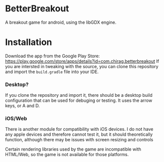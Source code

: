 # BetterBreakout
A breakout game for android, using the libGDX engine.

# Installation
Download the app from the Google Play Store:
https://play.google.com/store/apps/details?id=com.chirag.betterbreakout
If you are intersted in tweaking with the source, you can clone this repository and import the ```build.gradle``` file into your IDE. 

### Desktop?
If you clone the repository and import it, there should be a desktop build configuration that can be used for debuging or testing. It uses the arrow keys, or A and D.

### iOS/Web
There is another module for compatibility with iOS devices. I do not have any apple devices and therefore cannot test it, but it should theoretically function, although there may be issues with screen resizing and controls

Certain rendering libraries used by the game are incompatible with HTML/Web, so the game is not available for those platforms.
